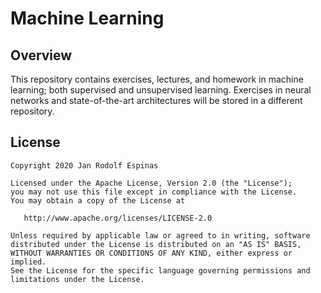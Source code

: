 Machine Learning
===

## Overview
This repository contains exercises, lectures, and homework in machine learning; both supervised and unsupervised learning. Exercises in neural networks and state-of-the-art architectures will be stored in a different repository.

## License
```
Copyright 2020 Jan Rodolf Espinas

Licensed under the Apache License, Version 2.0 (the "License");
you may not use this file except in compliance with the License.
You may obtain a copy of the License at

   http://www.apache.org/licenses/LICENSE-2.0

Unless required by applicable law or agreed to in writing, software
distributed under the License is distributed on an "AS IS" BASIS,
WITHOUT WARRANTIES OR CONDITIONS OF ANY KIND, either express or implied.
See the License for the specific language governing permissions and
limitations under the License.
```
